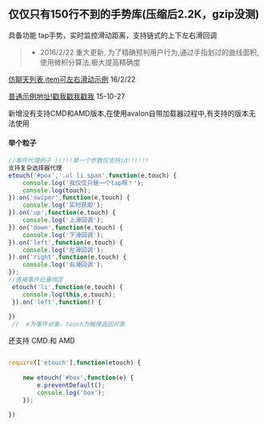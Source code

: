 ## 仅仅只有150行不到的手势库(压缩后2.2K，gzip没测)

具备功能 tap手势，实时监控滑动距离，支持链式的上下左右滑回调

> * 2016/2/22  重大更新, 为了精确预判用户行为,通过手指划过的曲线面积,使用微积分算法,极大提高精确度

 [仿聊天列表,item可左右滑动示例](http://meckodo.github.io/eTouch/index.html) 16/2/22

 [普通示例地址!戳我戳我戳我](http://meckodo.github.io/eTouch/index.html) 15-10-27
 
 新增没有支持CMD和AMD版本,在使用avalon自带加载器过程中,有支持的版本无法使用
 

#### 举个粒子

```javascript
//事件代理例子 !!!!!第一个参数仅支持id!!!!!!
支持复杂选择器代理
etouch('#pox','.ul li span',function(e,touch) {
	console.log('我仅仅只是一个tap啊！');
	console.log(touch);
}).on('swiper',function(e,touch) {
	console.log('实时获取');
}).on('up',function(e,touch) {
	console.log('上滑回调');
}).on('down',function(e,touch) {
	console.log('下滑回调');
}).on('left',function(e,touch) {
	console.log('左滑回调');
}).on('right',function(e,touch) {
	console.log('右滑回调');
});
//直接事件批量绑定
 etouch('li',function(e,touch) {
 	console.log(this,e,touch);
 }).on('left',function() {
 
})
 //  e为事件对象，touch为触摸返回对象
```

还支持 CMD 和 AMD 
```javascript

require(['etouch'],function(etouch) {
	
	new etouch('#box',function(e) {
		e.preventDefault();
		console.log('box');
	});
	
})

```
